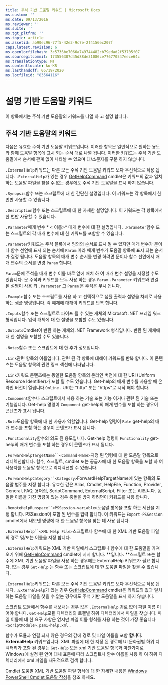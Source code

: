 ```yaml
---
title: 주석 기반 도움말 키워드 | Microsoft Docs
ms.custom: ''
ms.date: 09/13/2016
ms.reviewer: ''
ms.suite: ''
ms.tgt_pltfrm: ''
ms.topic: article
ms.assetid: ab90ec96-77f5-42e3-9c7e-2f4156ec207f
caps.latest.revision: 6
ms.openlocfilehash: 3c5736be7066a749744482cb79edad2f53705f07
ms.sourcegitcommit: 173556307d45d88de31086ce776770547eece64c
ms.translationtype: MT
ms.contentlocale: ko-KR
ms.lasthandoff: 05/19/2020
ms.locfileid: "83564116"
---
```

# <a name="comment-based-help-keywords"></a>설명 기반 도움말 키워드

이 항목에서는 주석 기반 도움말의 키워드를 나열 하 고 설명 합니다.

## <a name="keywords-in-comment-based-help"></a>주석 기반 도움말의 키워드

다음은 유효한 주석 기반 도움말 키워드입니다. 이러한 항목은 일반적으로 원하는 용도와 함께 도움말 항목에 표시 되는 순서 대로 나열 됩니다. 이러한 키워드는 주석 기반 도움말에서 순서에 관계 없이 나타날 수 있으며 대/소문자를 구분 하지 않습니다.

`.ExternalHelp`키워드는 다른 모든 주석 기반 도움말 키워드 보다 우선적으로 적용 됩니다. `.ExternalHelp`가 있는 경우 [GetHelpCommand](/dotnet/api/Microsoft.PowerShell.Commands.gethelpcommand) cmdlet은 키워드의 값과 일치 하는 도움말 파일을 찾을 수 없는 경우에도 주석 기반 도움말을 표시 하지 않습니다.

`.Synopsis`함수 또는 스크립트에 대 한 간단한 설명입니다. 이 키워드는 각 항목에서 한 번만 사용할 수 있습니다.

`.Description`함수 또는 스크립트에 대 한 자세한 설명입니다. 이 키워드는 각 항목에서 한 번만 사용할 수 있습니다.

`.Parameter`매개 변수 * \< 이름>* 매개 변수에 대 한 설명입니다. `.Parameter`함수 또는 스크립트의 각 매개 변수에 대 한 키워드를 포함할 수 있습니다.

`.Parameter`키워드는 주석 블록에서 임의의 순서로 표시 될 수 있지만 매개 변수가 문이나 함수 선언에 표시 되는 순서에 `Param` 따라 매개 변수가 도움말 항목에 표시 되는 순서가 결정 됩니다. 도움말 항목의 매개 변수 순서를 변경 하려면 문이나 함수 선언에서 매개 변수의 순서를 변경 `Param` 합니다.

`Param`문에 주석을 매개 변수 이름 바로 앞에 배치 하 여 매개 변수 설명을 지정할 수도 있습니다. 문 주석과 키워드를 모두 사용 하는 경우 `Param` `.Parameter` 키워드와 연결 된 설명이 사용 되 `.Parameter` 고 `Param` 문 주석은 무시 됩니다.

`.Example`함수 또는 스크립트를 사용 하 고 선택적으로 샘플 출력과 설명을 차례로 사용 하는 샘플 명령입니다. 각 예제에 대해이 키워드를 반복 합니다.

`.Inputs`함수 또는 스크립트로 파이프 될 수 있는 개체의 Microsoft .NET 프레임 워크 형식입니다. 입력 개체에 대 한 설명을 포함할 수도 있습니다.

`.Outputs`Cmdlet이 반환 하는 개체의 .NET Framework 형식입니다. 반환 된 개체에 대 한 설명을 포함할 수도 있습니다.

`.Notes`함수 또는 스크립트에 대 한 추가 정보입니다.

`.Link`관련 항목의 이름입니다. 관련 된 각 항목에 대해이 키워드를 반복 합니다. 이 콘텐츠는 도움말 항목의 관련 링크 섹션에 나타납니다.

`.Link`키워드 콘텐츠에는 동일한 도움말 항목의 온라인 버전에 대 한 URI (Uniform Resource Identifier)가 포함 될 수도 있습니다. Get-help의 매개 변수를 사용할 때 온라인 버전이 열립니다 `Online` . URI는 "http" 또는 "https"로 시작 해야 합니다.

`.Component`함수나 스크립트에서 사용 하는 기술 또는 기능 이거나 관련 된 기술 또는 기능입니다. Get-help 명령이 `Component` get-help의 매개 변수를 포함 하는 경우이 콘텐츠가 표시 됩니다.

`.Role`도움말 항목에 대 한 사용자 역할입니다. Get-help 명령이 `Role` get-help의 매개 변수를 포함 하는 경우이 콘텐츠가 표시 됩니다.

`.Functionality`함수의 의도 된 용도입니다. Get-help 명령이 `Functionality` get-help의 매개 변수를 포함 하는 경우이 콘텐츠가 표시 됩니다.

`.ForwardHelpTargetName``<Command-Name>`지정 된 명령에 대 한 도움말 항목으로 리디렉션합니다. 함수, 스크립트, cmdlet 또는 공급자에 대 한 도움말 항목을 포함 하 여 사용자를 도움말 항목으로 리디렉션할 수 있습니다.

`.ForwardHelpCategory``<Category>`ForwardHelpTargetName에 있는 항목의 도움말 범주를 지정 합니다. 유효한 값은 Alias, Cmdlet, HelpFile, Function, Provider, General, FAQ, 용어집, ScriptCommand, ExternalScript, Filter 또는 All입니다. 동일한 이름을 가진 명령이 있는 경우 충돌을 방지 하려면이 키워드를 사용 합니다.

`.RemoteHelpRunspace``<PSSession-variable>`도움말 항목을 포함 하는 세션을 지정 합니다. PSSession이 포함 된 변수를 입력 합니다. 이 키워드는 `Export-PSSession` cmdlet에서 내보낸 명령에 대 한 도움말 항목을 찾는 데 사용 됩니다.

`.ExternalHelp``<XML Help File>`스크립트나 함수에 대 한 XML 기반 도움말 파일의 경로 및/또는 이름을 지정 합니다.

`.ExternalHelp`키워드는 XML 기반 파일에서 스크립트나 함수에 대 한 도움말을 가져오기 위해 [GetHelpCommand](/dotnet/api/Microsoft.PowerShell.Commands.gethelpcommand) cmdlet에 지시 합니다. **입니다. **스크립트 또는 함수에 XML 기반 도움말 파일을 사용 하는 경우에는 ExternalHelp 키워드가 필요 합니다. 없는 경우 `Get-Help` 는 함수 또는 스크립트에 대 한 도움말 파일을 찾을 수 없습니다.

`.ExternalHelp`키워드는 다른 모든 주석 기반 도움말 키워드 보다 우선적으로 적용 됩니다. `.ExternalHelp`가 있는 경우 [GetHelpCommand](/dotnet/api/Microsoft.PowerShell.Commands.gethelpcommand) cmdlet은 키워드의 값과 일치 하는 도움말 파일을 찾을 수 없는 경우에도 주석 기반 도움말을 표시 하지 않습니다.

스크립트 모듈에서 함수를 내보내는 경우 값은 `.ExternalHelp` 경로 없이 파일 이름 이어야 합니다. `Get-Help`모듈 디렉터리의 로캘별 하위 디렉터리에서 파일을 찾습니다. 파일 이름에 대 한 요구 사항은 없지만 파일 이름 형식를 사용 하는 것이 가장 좋습니다 `<ScriptModule>.psm1-help.xml` .

함수가 모듈과 연결 되지 않은 경우의 값에 경로 및 파일 이름을 포함 **합니다. ExternalHelp** 키워드입니다. XML 파일에 대 한 지정 된 경로에 UI 문화권별 하위 디렉터리가 포함 된 경우는 `Get-Help` 모든 xml 기반 도움말 항목과 마찬가지로 Windows에 설정 된 언어 대체 표준에 따라 스크립트나 함수 이름을 사용 하 여 하위 디렉터리에서 xml 파일을 재귀적으로 검색 합니다.

Cmdlet 도움말 XML 기반 도움말 파일 형식에 대 한 자세한 내용은 [Windows PowerShell Cmdlet 도움말 작성](./writing-help-for-windows-powershell-cmdlets.md)을 참조 하세요.
